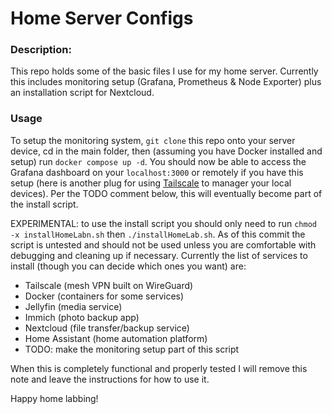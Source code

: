 # Home Server Configs

### Description:
This repo holds some of the basic files I use for my home server. Currently this includes monitoring setup (Grafana, Prometheus & Node Exporter) plus an installation script for Nextcloud.

### Usage
To setup the monitoring system, `git clone` this repo onto your server device, cd in the main folder, then (assuming you have Docker installed and setup) run `docker compose up -d`. You should now be able to access the Grafana dashboard on your `localhost:3000` or remotely if you have this setup (here is another plug for using [Tailscale](https://www.tailscale.com) to manager your local devices). Per the TODO comment below, this will eventually become part of the install script.

EXPERIMENTAL: to use the install script you should only need to run `chmod -x installHomeLabn.sh` then `./installHomeLab.sh`. As of this commit the script is untested and should not be used unless you are comfortable with debugging and cleaning up if necessary. Currently the list of services to install (though you can decide which ones you want) are:
- Tailscale (mesh VPN built on WireGuard)
- Docker (containers for some services)
- Jellyfin (media service)
- Immich (photo backup app)
- Nextcloud (file transfer/backup service)
- Home Assistant (home automation platform)
- TODO: make the monitoring setup part of this script

When this is completely functional and properly tested I will remove this note and leave the instructions for how to use it.

Happy home labbing!